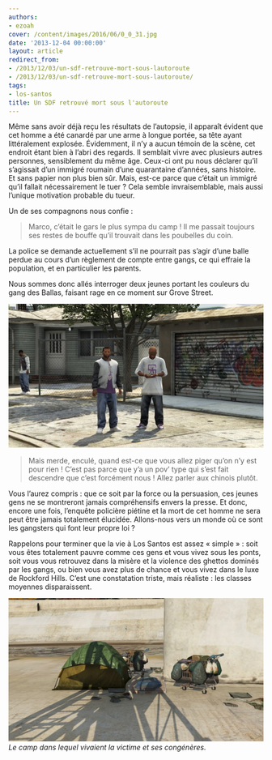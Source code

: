 ```yaml
---
authors:
- ezoah
cover: /content/images/2016/06/0_0_31.jpg
date: '2013-12-04 00:00:00'
layout: article
redirect_from:
- /2013/12/03/un-sdf-retrouve-mort-sous-lautoroute
- /2013/12/03/un-sdf-retrouve-mort-sous-lautoroute/
tags:
- los-santos
title: Un SDF retrouvé mort sous l'autoroute
---
```



Même sans avoir déjà reçu les résultats de l’autopsie, il apparaît évident que cet homme a été canardé par une arme à longue portée, sa tête ayant littéralement explosée. Évidemment, il n’y a aucun témoin de la scène, cet endroit étant bien à l’abri des regards. Il semblait vivre avec plusieurs autres personnes, sensiblement du même âge. Ceux-ci ont pu nous déclarer qu’il s’agissait d’un immigré roumain d’une quarantaine d’années, sans histoire. Et sans papier non plus bien sûr. Mais, est-ce parce que c’était un immigré qu’il fallait nécessairement le tuer ? Cela semble invraisemblable, mais aussi l’unique motivation probable du tueur.

Un de ses compagnons nous confie :

> Marco, c’était le gars le plus sympa du camp ! Il me passait toujours ses restes de bouffe qu’il trouvait dans les poubelles du coin.

La police se demande actuellement s’il ne pourrait pas s’agir d’une balle perdue au cours d’un règlement de compte entre gangs, ce qui effraie la population, et en particulier les parents.

Nous sommes donc allés interroger deux jeunes portant les couleurs du gang des Ballas, faisant rage en ce moment sur Grove Street.

![](/content/images/2016/06/0_0_32.jpg)

> Mais merde, enculé, quand est-ce que vous allez piger qu’on n’y est pour rien ! C’est pas parce que y’a un pov’ type qui s’est fait descendre que c’est forcément nous ! Allez parler aux chinois plutôt.

Vous l’aurez compris : que ce soit par la force ou la persuasion, ces jeunes gens ne se montreront jamais compréhensifs envers la presse. Et donc, encore une fois, l’enquête policière piétine et la mort de cet homme ne sera peut être jamais totalement élucidée. Allons-nous vers un monde où ce sont les gangsters qui font leur propre loi ?

Rappelons pour terminer que la vie à Los Santos est assez « simple » : soit vous êtes totalement pauvre comme ces gens et vous vivez sous les ponts, soit vous vous retrouvez dans la misère et la violence des ghettos dominés par les gangs, ou bien vous avez plus de chance et vous vivez dans le luxe de Rockford Hills. C’est une constatation triste, mais réaliste : les classes moyennes disparaissent.

![Le camp dans lequel vivaient la victime et ses congénères.](/content/images/2016/06/0_0_33.jpg)
_Le camp dans lequel vivaient la victime et ses congénères._
